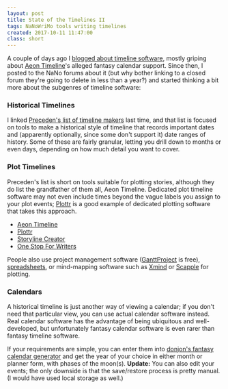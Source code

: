```yaml
---
layout: post
title: State of the Timelines II
tags: NaNoWriMo tools writing timelines
created: 2017-10-11 11:47:00
class: short
---
```

A couple of days ago I [blogged about timeline software](/blog/2017/10/07/timeline/), mostly griping about [Aeon Timeline](https://www.aeontimeline.com/)'s alleged fantasy calendar support.  Since then, I posted to the NaNo forums about it (but why bother linking to a closed forum they're going to delete in less than a year?) and started thinking a bit more about the subgenres of timeline software:

### Historical Timelines

I linked [Preceden's list of timeline makers](https://www.preceden.com/timeline-makers) last time, and that list is focused on tools to make a historical style of timeline that records important dates and (apparently optionally, since some don't support it) date ranges of history.  Some of these are fairly granular, letting you drill down to months or even days, depending on how much detail you want to cover.

### Plot Timelines

Preceden's list is short on tools suitable for plotting stories, although they do list the grandfather of them all, Aeon Timeline.  Dedicated plot timeline software may not even include times beyond the vague labels you assign to your plot events; [Plottr](http://www.plotmynovel.com) is a good example of dedicated plotting software that takes this approach. 

* [Aeon Timeline](https://www.aeontimeline.com/)
* [Plottr](http://www.plotmynovel.com)
* [Storyline Creator](http://www.storylinecreator.com)
* [One Stop For Writers](https://onestopforwriters.com/about_timeline)

People also use project management software ([GanttProject](http://www.ganttproject.biz) is free), [spreadsheets](https://www.officetimeline.com/excel-timeline), or mind-mapping software such as [Xmind](http://www.xmind.net) or [Scapple](https://www.literatureandlatte.com/scapple.php) for plotting.

### Calendars

A historical timeline is just another way of viewing a calendar; if you don't need that particular view, you can use actual calendar software instead.  Real calendar software has the advantage of being ubiquitous and well-developed, but unfortunately fantasy calendar software is even rarer than fantasy timeline software.

If your requirements are simple, you can enter them into [donjon's fantasy calendar generator](http://donjon.bin.sh/fantasy/calendar/) and get the year of your choice in either month or planner form, with phases of the moon(s).  **Update:** You can also edit your events; the only downside is that the save/restore process is pretty manual.  (I would have used local storage as well.)



